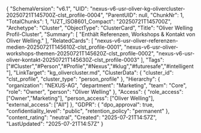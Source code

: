 {
  "SchemaVersion": "v6.1",
  "UID": "nexus-v6-usr-oliver-kg-olivercluster-20250721T145700Z-clst_profile-0004",
  "ParentUID": null,
  "ChunkNr": 1,
  "TotalChunks": 1,
  "UZT_ISO8601_Compact": "20250721T145700Z",
  "Archetype": "Cluster",
  "ObjectType": "ClusterCard",
  "Title": "Oliver Welling Profil-Cluster",
  "Summary": [
    "Enthält Referenzen, Workshops & Kontakt von Oliver Welling."
  ],
  "RelatedCards": [
    "nexus-v6-usr-oliver-referenzen-medien-20250721T145610Z-clst_profile-0001",
    "nexus-v6-usr-oliver-workshops-themen-20250721T145620Z-clst_profile-0002",
    "nexus-v6-usr-oliver-kontakt-20250721T145630Z-clst_profile-0003"
  ],
  "Tags": ["#Cluster","#Person","#Profile","#Nexus","#klug","#futuresafe","#intelligent"],
  "LinkTarget": "kg_olivercluster.md",
  "ClusterData": {
    "cluster_id": "clst_profile",
    "cluster_type": "person_profile"
  },
  "Hierarchy": {
    "organization": "NEXUS-AG",
    "department": "Marketing",
    "team": "Core",
    "role": "Owner",
    "person": "Oliver Welling"
  },
  "Access": {
    "role_access": ["Owner","Marketing"],
    "person_access": ["Oliver Welling"],
    "external_access": ["All"]
  },
  "GDPR": {
    "dpo_approval": true,
    "confidentiality_level": "public",
    "retention_policy": "permanent"
  },
  "content_rating": "neutral",
  "Created": "2025-07-21T14:57Z",
  "LastUpdated": "2025-07-21T14:57Z"
}
